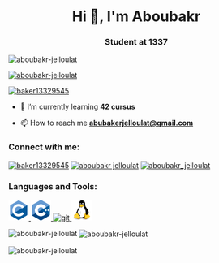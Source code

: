 <h1 align="center">Hi 👋, I'm Aboubakr</h1>
<h3 align="center">Student at 1337</h3>

<p align="left"> <img src="https://komarev.com/ghpvc/?username=aboubakr-jelloulat&label=Profile%20views&color=0e75b6&style=flat" alt="aboubakr-jelloulat" /> </p>

<p align="left"> <a href="https://github.com/ryo-ma/github-profile-trophy"><img src="https://github-profile-trophy.vercel.app/?username=aboubakr-jelloulat" alt="aboubakr-jelloulat" /></a> </p>

<p align="left"> <a href="https://twitter.com/baker13329545" target="blank"><img src="https://img.shields.io/twitter/follow/baker13329545?logo=twitter&style=for-the-badge" alt="baker13329545" /></a> </p>

- 🌱 I’m currently learning **42 cursus**

- 📫 How to reach me **abubakerjelloulat@gmail.com**

<h3 align="left">Connect with me:</h3>
<p align="left">
<a href="https://twitter.com/baker13329545" target="blank"><img align="center" src="https://raw.githubusercontent.com/rahuldkjain/github-profile-readme-generator/master/src/images/icons/Social/twitter.svg" alt="baker13329545" height="30" width="40" /></a>
<a href="https://stackoverflow.com/users/aboubakr jelloulat" target="blank"><img align="center" src="https://raw.githubusercontent.com/rahuldkjain/github-profile-readme-generator/master/src/images/icons/Social/stack-overflow.svg" alt="aboubakr jelloulat" height="30" width="40" /></a>
<a href="https://discord.gg/aboubakr_jelloulat" target="blank"><img align="center" src="https://raw.githubusercontent.com/rahuldkjain/github-profile-readme-generator/master/src/images/icons/Social/discord.svg" alt="aboubakr_jelloulat" height="30" width="40" /></a>
</p>

<h3 align="left">Languages and Tools:</h3>
<p align="left"> <a href="https://www.cprogramming.com/" target="_blank" rel="noreferrer"> <img src="https://raw.githubusercontent.com/devicons/devicon/master/icons/c/c-original.svg" alt="c" width="40" height="40"/> </a> <a href="https://www.w3schools.com/cpp/" target="_blank" rel="noreferrer"> <img src="https://raw.githubusercontent.com/devicons/devicon/master/icons/cplusplus/cplusplus-original.svg" alt="cplusplus" width="40" height="40"/> </a> <a href="https://git-scm.com/" target="_blank" rel="noreferrer"> <img src="https://www.vectorlogo.zone/logos/git-scm/git-scm-icon.svg" alt="git" width="40" height="40"/> </a> <a href="https://www.linux.org/" target="_blank" rel="noreferrer"> <img src="https://raw.githubusercontent.com/devicons/devicon/master/icons/linux/linux-original.svg" alt="linux" width="40" height="40"/> </a> </p>

<p><img align="left" src="https://github-readme-stats.vercel.app/api/top-langs?username=aboubakr-jelloulat&show_icons=true&locale=en&layout=compact" alt="aboubakr-jelloulat" /></p>

<p>&nbsp;<img align="center" src="https://github-readme-stats.vercel.app/api?username=aboubakr-jelloulat&show_icons=true&locale=en" alt="aboubakr-jelloulat" /></p>

<p><img align="center" src="https://github-readme-streak-stats.herokuapp.com/?user=aboubakr-jelloulat&" alt="aboubakr-jelloulat" /></p>
